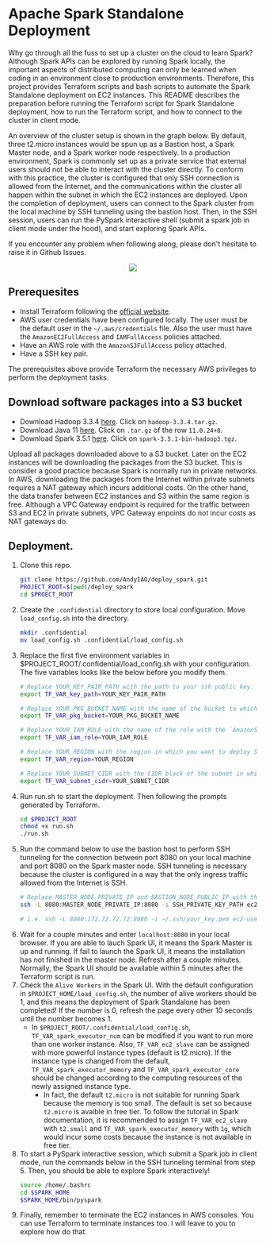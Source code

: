 # Apache Spark Standalone Deployment

Why go through all the fuss to set up a cluster on the cloud to learn Spark? Although Spark APIs can be explored by running Spark locally, the important aspects of distributed computing can only be learned when coding in an environment close to production environments. Therefore, this project provides Terraform scripts and bash scripts to automate the Spark Standalone deployment on EC2 instances. This README describes the preparation before running the Terraform script for Spark Standalone deployment, how to run the Terraform script, and how to connect to the cluster in client mode.

An overview of the cluster setup is shown in the graph below. By default, three t2.micro instances would be spun up as a Bastion host, a Spark Master node, and a Spark worker node respectively. In a production environment, Spark is commonly set up as a private service that external users should not be able to interact with the cluster directly. To conform with this practice, the cluster is configured that only SSH connection is allowed from the Internet, and the communications within the cluster all happen within the subnet in which the EC2 instances are deployed. Upon the completion of deployment, users can connect to the Spark cluster from the local machine by SSH tunneling using the bastion host. Then, in the SSH session, users can run the PySpark interactive shell (submit a spark job in client mode under the hood), and start exploring Spark APIs.

If you encounter any problem when following along, please don't hesitate to raise it in Github Issues.

<p align="center">
  <img src="https://github.com/user-attachments/assets/e5dece3d-0ef1-43df-945a-69265da8f5ef" />
</p>

## Prerequesites
- Install Terraform following the [official website](https://developer.hashicorp.com/terraform/install).
- AWS user credentials have been configured locally. The user must be the default user in the `~/.aws/credentials` file. Also the user must have the `AmazonEC2FullAccess` and `IAMFullAccess` policies attached.
- Have an AWS role with the `AmazonS3FullAccess` policy attached.
- Have a SSH key pair.

The prerequisites above provide Terraform the necessary AWS privileges to perform the deployment tasks.

## Download software packages into a S3 bucket

- Download Hadoop 3.3.4 [here](https://archive.apache.org/dist/hadoop/common/hadoop-3.3.4/). Click on `hadoop-3.3.4.tar.gz`.
- Download Java 11 [here](https://www.openlogic.com/openjdk-downloads?field_java_parent_version_target_id=406&field_operating_system_target_id=426&field_architecture_target_id=391&field_java_package_target_id=All). Click on `.tar.gz` of the row `11.0.24+8`.
- Download Spark 3.5.1 [here](https://archive.apache.org/dist/spark/spark-3.5.1/). Click on `spark-3.5.1-bin-hadoop3.tgz`.

Upload all packages downloaded above to a S3 bucket. Later on the EC2 instances will be downloading the packages from the S3 bucket. This is consider a good practice because Spark is normally run in private networks. In AWS, downloading the packages from the Internet within private subnets requires a NAT gateway which incurs additional costs. On the other hand, the data transfer between EC2 instances and S3 within the same region is free. Although a VPC Gateway endpoint is required for the traffic between S3 and EC2 in private subnets, VPC Gateway enpoints do not incur costs as NAT gateways do.

## Deployment.
1. Clone this repo.
   ```bash
   git clone https://github.com/AndyIAO/deploy_spark.git
   PROJECT_ROOT=$(pwd)/deploy_spark
   cd $PROECT_ROOT
2. Create the `.confidential` directory to store local configuration. Move `load_config.sh` into the directory.
   ```bash
   mkdir .confidential
   mv load_config.sh .confidential/load_config.sh
3. Replace the first five environment variables in $PROJECT_ROOT/.confidential/load_config.sh with your configuration. The five variables looks like the below before you modify them.
   ```bash
   # Replace YOUR_KEY_PAIR_PATH with the path to your ssh public key.
   export TF_VAR_key_path=YOUR_KEY_PAIR_PATH

   # Replace YOUR_PKG_BUCKET_NAME with the name of the bucket to which the downloaded packages are uploaded.
   export TF_VAR_pkg_bucket=YOUR_PKG_BUCKET_NAME

   # Replace YOUR_IAM_ROLE with the name of the role with the `AmazonS3FullAccess` policy attached.
   export TF_VAR_iam_role=YOUR_IAM_ROLE

   # Replace YOUR_REGION with the region in which you want to deploy Spark (i.e. us-east-1).
   export TF_VAR_region=YOUR_REGION

   # Replace YOUR_SUBNET_CIDR with the CIDR block of the subnet in which you want to deploy Spark. (i.e. 172.41.41.0/20).
   export TF_VAR_subnet_cidr=YOUR_SUBNET_CIDR
4. Run run.sh to start the deployment. Then following the prompts generated by Terraform.
   ```bash
   cd $PROJECT_ROOT
   chmod +x run.sh
   ./run.sh
5. Run the command below to use the bastion host to perform SSH tunneling for the connection between port 8080 on your local machine and port 8080 on the Spark master node. SSH tunneling is necessary because the cluster is configured in a way that the only ingress traffic allowed from the Internet is SSH.
   ```bash
   # Replace MASTER_NODE_PRIVATE_IP and BASTION_NODE_PUBLIC_IP with the IPs available in the AWS Console.
   ssh -L 8080:MASTER_NODE_PRIVATE_IP:8080 -i SSH_PRIVATE_KEY_PATH ec2-user@BASTION_NODE_PUBLIC_IP

   # i.e. ssh -L 8080:172.72.72.72:8080 -i ~/.ssh/your_key.pem ec2-user@52.52.52.52
6. Wait for a couple minutes and enter `localhost:8080` in your local browser. If you are able to lauch Spark UI, it means the Spark Master is up and running. If fail to launch the Spark UI, it means the installation has not finished in the master node. Refresh after a couple minutes. Normally, the Spark UI should be available within 5 minutes after the Terraform script is run.
7. Check the `Alive Workers` in the Spark UI. With the default configuration in `$PROJECT_HOME/load_config.sh`, the number of alive workers should be 1, and this means the deployment of Spark Standalone has been completed! If the number is 0, refresh the page every other 10 seconds until the number becomes 1.
   - In `$PROJECT_ROOT/.confidential/load_config.sh`, `TF_VAR_spark_executor_num` can be modified if you want to run more than one worker instance. Also, `TF_VAR_ec2_slave` can be assigned with more powerful instance types (default is t2.micro). If the instance type is changed from the default, `TF_VAR_spark_executor_memory` and `TF_VAR_spark_executor_core` should be changed according to the computing resources of the newly assigned instance type.
      - In fact, the default `t2.micro` is not suitable for running Spark because the memory is too small. The default is set so because `t2.micro` is avaible in free tier. To follow the tutorial in Spark documentation, it is recommended to assign `TF_VAR_ec2_slave` with `t2.small` and `TF_VAR_spark_executor_memory` with `1g`, which would incur some costs because the instance is not available in free tier.
8. To start a PySpark interactive session, which submit a Spark job in client mode, run the commands below in the SSH tunneling terminal from step 5. Then, you should be able to explore Spark interactively!
   ```bash
   source /home/.bashrc
   cd $SPARK_HOME
   $SPARK_HOME/bin/pyspark
9. Finally, remember to terminate the EC2 instances in AWS consoles. You can use Terraform to terminate instances too. I will leave to you to explore how do that.
